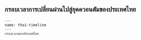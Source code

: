 ## กรอบเวลาการเปลี่ยนผ่านไปสู่ยุคควอนตัมของประเทศไทย


```{figure} ../figures/thai-timeline.png
---
name: thai-timeline
---
กรอบเวลาของประเทศไทย
```